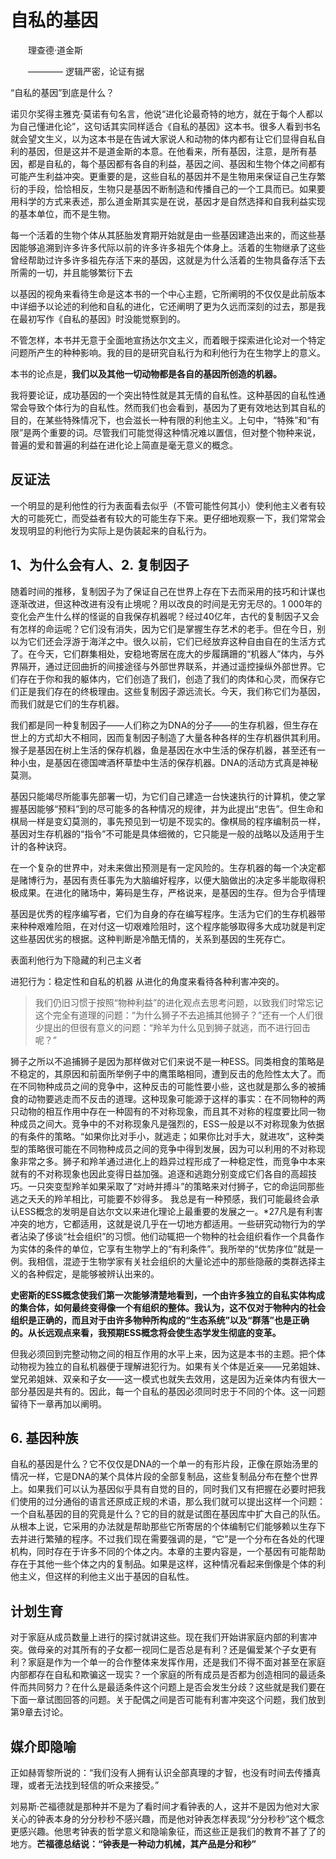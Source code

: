 # 自私的基因

&emsp;&emsp;理查德·道金斯

&emsp;&emsp;———— 逻辑严密，论证有据

“自私的基因”到底是什么？

诺贝尔奖得主雅克·莫诺有句名言，他说“进化论最奇特的地方，就在于每个人都以为自己懂进化论”，这句话其实同样适合《自私的基因》这本书。很多人看到书名就会望文生义，以为这本书是在告诫大家说人和动物的体内都有让它们显得自私自利的基因，但是这并不是道金斯的本意。在他看来，所有基因，注意，是所有基因，都是自私的，每个基因都有各自的利益，基因之间、基因和生物个体之间都有可能产生利益冲突。更重要的是，这些自私的基因并不是生物用来保证自己生存繁衍的手段，恰恰相反，生物只是基因不断制造和传播自己的一个工具而已。如果要用科学的方式来表述，那么道金斯其实是在说，基因才是自然选择和自我利益实现的基本单位，而不是生物。


每一个活着的生物个体从其胚胎发育期开始就是由一些基因建造出来的，而这些基因能够追溯到许多许多代际以前的许多许多祖先个体身上。活着的生物继承了这些曾经帮助过许多许多祖先存活下来的基因，这就是为什么活着的生物具备存活下去所需的一切，并且能够繁衍下去


以基因的视角来看待生命是这本书的一个中心主题，它所阐明的不仅仅是此前版本中详细予以论述的利他和自私的进化，它还阐明了更为久远而深刻的过去，那是我在最初写作《自私的基因》时没能觉察到的。

不管怎样，本书并无意于全面地宣扬达尔文主义，而着眼于探索进化论对一个特定问题所产生的种种影响。我的目的是研究自私行为和利他行为在生物学上的意义。

本书的论点是，**我们以及其他一切动物都是各自的基因所创造的机器。** 

我将要论证，成功基因的一个突出特性就是其无情的自私性。这种基因的自私性通常会导致个体行为的自私性。然而我们也会看到，基因为了更有效地达到其自私的目的，在某些特殊情况下，也会滋长一种有限的利他主义。上句中，“特殊”和“有限”是两个重要的词。尽管我们可能觉得这种情况难以置信，但对整个物种来说，普遍的爱和普遍的利益在进化论上简直是毫无意义的概念。

## 反证法
一个明显的是利他性的行为表面看去似乎（不管可能性何其小）使利他主义者有较大的可能死亡，而受益者有较大的可能生存下来。更仔细地观察一下，我们常常会发现明显的利他行为实际上是伪装起来的自私行为。


## 1、为什么会有人、2. 复制因子

随着时间的推移，复制因子为了保证自己在世界上存在下去而采用的技巧和计谋也逐渐改进，但这种改进有没有止境呢？用以改良的时间是无穷无尽的。1 000年的变化会产生什么样的怪诞的自我保存机器呢？经过40亿年，古代的复制因子又会有怎样的命运呢？它们没有消失，因为它们是掌握生存艺术的老手。但在今日，别以为它们还会浮游于海洋之中。很久以前，它们已经放弃这种自由自在的生活方式了。在今天，它们群集相处，安稳地寄居在庞大的步履蹒跚的“机器人”体内，与外界隔开，通过迂回曲折的间接途径与外部世界联系，并通过遥控操纵外部世界。它们存在于你和我的躯体内，它们创造了我们，创造了我们的肉体和心灵，而保存它们正是我们存在的终极理由。这些复制因子源远流长。今天，我们称它们为基因，而我们就是它们的生存机器。

我们都是同一种复制因子——人们称之为DNA的分子——的生存机器，但生存在世上的方式却大不相同，因而复制因子制造了大量各种各样的生存机器供其利用。猴子是基因在树上生活的保存机器，鱼是基因在水中生活的保存机器，甚至还有一种小虫，是基因在德国啤酒杯草垫中生活的保存机器。DNA的活动方式真是神秘莫测。

基因只能竭尽所能事先部署一切，为它们自己建造一台快速执行的计算机，使之掌握基因能够“预料”到的尽可能多的各种情况的规律，并为此提出“忠告”。但生命和棋局一样是变幻莫测的，事先预见到一切是不现实的。像棋局的程序编制员一样，基因对生存机器的“指令”不可能是具体细微的，它只能是一般的战略以及适用于生计的各种诀窍。

在一个复杂的世界中，对未来做出预测是有一定风险的。生存机器的每一个决定都是赌博行为，基因有责任事先为大脑编好程序，以便大脑做出的决定多半能取得积极成果。在进化的赌场中，筹码是生存，严格说来，是基因的生存。但为合乎情理

基因是优秀的程序编写者，它们为自身的存在编写程序。生活为它们的生存机器带来种种艰难险阻，在对付这一切艰难险阻时，这个程序能够取得多大成功就是判定这些基因优劣的根据。这种判断是冷酷无情的，关系到基因的生死存亡。

表面利他行为下隐藏的利己主义者

进犯行为：稳定性和自私的机器
从进化的角度来看待各种利害冲突的。

> 我们仍旧习惯于按照“物种利益”的进化观点去思考问题，以致我们时常忘记这个完全有道理的问题：“为什么狮子不去追捕其他狮子？”还有一个人们很少提出的但很有意义的问题：“羚羊为什么见到狮子就逃，而不进行回击呢？”

狮子之所以不追捕狮子是因为那样做对它们来说不是一种ESS。同类相食的策略是不稳定的，其原因和前面所举例子中的鹰策略相同，遭到反击的危险性太大了。而在不同物种成员之间的竞争中，这种反击的可能性要小些，这也就是那么多的被捕食的动物要逃走而不反击的道理。这种现象可能源于这样的事实：在不同物种的两只动物的相互作用中存在一种固有的不对称现象，而且其不对称的程度要比同一物种成员之间大。竞争中的不对称现象凡是强烈的，ESS一般是以不对称现象为依据的有条件的策略。“如果你比对手小，就逃走；如果你比对手大，就进攻”，这种类型的策略很可能在不同物种成员之间的竞争中得到发展，因为可以利用的不对称现象非常之多。狮子和羚羊通过进化上的趋异过程形成了一种稳定性，而竞争中本来就有的不对称现象也因此变得日益加强。追逐和逃跑分别变成它们各自的高超技巧。一只突变型羚羊如果采取了“对峙并搏斗”的策略来对付狮子，它的命运同那些逃之夭夭的羚羊相比，可能要不妙得多。
我总是有一种预感，我们可能最终会承认ESS概念的发明是自达尔文以来进化理论上最重要的发展之一。*27凡是有利害冲突的地方，它都适用，这就是说几乎在一切地方都适用。一些研究动物行为的学者沾染了侈谈“社会组织”的习惯。他们动辄把一个物种的社会组织看作一个具备作为实体的条件的单位，它享有生物学上的“有利条件”。我所举的“优势序位”就是一例。我相信，混迹于生物学家有关社会组织的大量论述中的那些隐蔽的类群选择主义的各种假定，是能够被辨认出来的。

**史密斯的ESS概念使我们第一次能够清楚地看到，一个由许多独立的自私实体构成的集合体，如何最终变得像一个有组织的整体。我认为，这不仅对于物种内的社会组织是正确的，而且对于由许多物种所构成的“生态系统”以及“群落”也是正确的。从长远观点来看，我预期ESS概念将会使生态学发生彻底的变革。** 


但我必须回到完整动物之间的相互作用的水平上来，因为这是本书的主题。把个体动物视为独立的自私机器便于理解进犯行为。如果有关个体是近亲——兄弟姐妹、堂兄弟姐妹、双亲和子女——这一模式也就失去效用，这是因为近亲体内有很大一部分基因是共有的。因此，每一个自私的基因必须同时忠于不同的个体。这一问题留待下一章再加以阐明。


## 6. 基因种族

自私的基因是什么？它不仅仅是DNA的一个单一的有形片段，正像在原始汤里的情况一样，它是DNA的某个具体片段的全部复制品，这些复制品分布在整个世界上。如果我们可以认为基因似乎具有自觉的目的，同时我们又有把握在必要时把我们使用的过分通俗的语言还原成正规的术语，那么我们就可以提出这样一个问题：一个自私基因的目的究竟是什么？它的目的就是试图在基因库中扩大自己的队伍。从根本上说，它采用的办法就是帮助那些它所寄居的个体编制它们能够赖以生存下去并进行繁殖的程序。不过我们现在需要强调的是，“它”是一个分布在各处的代理机构，同时存在于许多不同的个体之内。本章的主要内容是，一个基因有可能帮助存在于其他一些个体之内的复制品。如果是这样，这种情况看起来倒像是个体的利他主义，但这样的利他主义出于基因的自私性。


## 计划生育

对于家庭从成员数量上进行的探讨就讲这些。现在我们开始讲家庭内部的利害冲突。做母亲的对其所有的子女都一视同仁是否总是有利？还是偏爱某个子女更有利？家庭是作为一个单一的合作整体来发挥作用，还是我们不得不面对甚至在家庭内部都存在自私和欺骗这一现实？一个家庭的所有成员是否都为创造相同的最适条件而共同努力？在什么是最适条件这个问题上是否会发生分歧？这些就是我们要在下面一章试图回答的问题。关于配偶之间是否可能有利害冲突这个问题，我们放到第9章去讨论。



## 媒介即隐喻

正如赫胥黎所说的：“我们没有人拥有认识全部真理的才智，也没有时间去传播真理，或者无法找到轻信的听众来接受。”

刘易斯·芒福德就是那种并不是为了看时间才看钟表的人，这并不是因为他对大家关心的钟表本身的分分秒秒不感兴趣，而是他对钟表怎样表现“分分秒秒”这个概念更感兴趣。他思考钟表的哲学意义和隐喻象征，而这些正是我们的教育不甚了了的地方。**芒福德总结说：“钟表是一种动力机械，其产品是分和秒”** 
